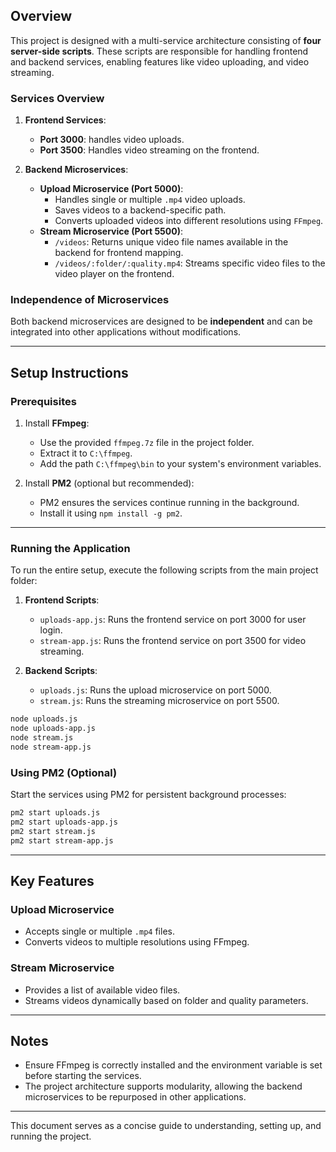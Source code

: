 ## Overview
This project is designed with a multi-service architecture consisting of **four server-side scripts**. These scripts are responsible for handling frontend and backend services, enabling features like video uploading, and video streaming.

### Services Overview
1. **Frontend Services**:
   - **Port 3000**: handles video uploads.
   - **Port 3500**: Handles video streaming on the frontend.

2. **Backend Microservices**:
   - **Upload Microservice (Port 5000)**:
     - Handles single or multiple `.mp4` video uploads.
     - Saves videos to a backend-specific path.
     - Converts uploaded videos into different resolutions using `FFmpeg`.
   - **Stream Microservice (Port 5500)**:
     - `/videos`: Returns unique video file names available in the backend for frontend mapping.
     - `/videos/:folder/:quality.mp4`: Streams specific video files to the video player on the frontend.

### Independence of Microservices
Both backend microservices are designed to be **independent** and can be integrated into other applications without modifications.

---

## Setup Instructions

### Prerequisites
1. Install **FFmpeg**:
   - Use the provided `ffmpeg.7z` file in the project folder.
   - Extract it to `C:\ffmpeg`.
   - Add the path `C:\ffmpeg\bin` to your system's environment variables.

2. Install **PM2** (optional but recommended):
   - PM2 ensures the services continue running in the background.
   - Install it using `npm install -g pm2`.

---

### Running the Application
To run the entire setup, execute the following scripts from the main project folder:

1. **Frontend Scripts**:
   - `uploads-app.js`: Runs the frontend service on port 3000 for user login.
   - `stream-app.js`: Runs the frontend service on port 3500 for video streaming.

2. **Backend Scripts**:
   - `uploads.js`: Runs the upload microservice on port 5000.
   - `stream.js`: Runs the streaming microservice on port 5500.
  
```bash
node uploads.js
node uploads-app.js
node stream.js
node stream-app.js
```

### Using PM2 (Optional)
Start the services using PM2 for persistent background processes:
```bash
pm2 start uploads.js
pm2 start uploads-app.js
pm2 start stream.js
pm2 start stream-app.js
```

---

## Key Features

### Upload Microservice
- Accepts single or multiple `.mp4` files.
- Converts videos to multiple resolutions using FFmpeg.

### Stream Microservice
- Provides a list of available video files.
- Streams videos dynamically based on folder and quality parameters.

---

## Notes
- Ensure FFmpeg is correctly installed and the environment variable is set before starting the services.
- The project architecture supports modularity, allowing the backend microservices to be repurposed in other applications. 

---

This document serves as a concise guide to understanding, setting up, and running the project.
